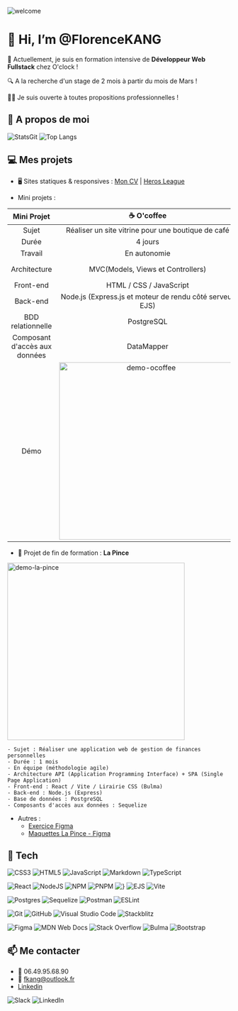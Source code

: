 ![welcome](https://github.com/user-attachments/assets/92c8f776-f8ca-4a13-84af-cd693fdbedf9)

# 👋 Hi, I’m @FlorenceKANG

📖 Actuellement, je suis en formation intensive de **Développeur Web Fullstack** chez O'clock ! 

🔍 A la recherche d'un stage de 2 mois à partir du mois de Mars !

🏃‍♀️ Je suis ouverte à toutes propositions professionnelles !

## 👀 A propos de moi

![StatsGit](https://github-readme-stats.vercel.app/api?username=FlorenceKANG&show_icons=true&theme=buefy&hide=stars,issues&rank_icon=github)
![Top Langs](https://github-readme-stats.vercel.app/api/top-langs/?username=FlorenceKANG&layout=compact)

## 💻 Mes projets

- 🖥️ Sites statiques & responsives : [Mon CV](https://florencekang.github.io/Projet-CV/) | [Heros League](https://effective-adventure-2knwolq.pages.github.io/)

- Mini projets : 


| Mini Projet | ☕️ O'coffee | ⚾︎ O'pokedex |
|:-------------:|:-------------:|:--------------:|
| Sujet | Réaliser un site vitrine pour une boutique de café | Réaliser un site d'encyclopédie de pokémon |
| Durée | 4 jours | 4 jours |
| Travail | En autonomie | En autonomie |
| Architecture | MVC(Models, Views et Controllers) | API (Application Programming Interface) + SPA (Single Page Application) |
| Front-end | HTML / CSS / JavaScript | HTML / CSS / Vanilla JS |
| Back-end | Node.js (Express.js et moteur de rendu côté serveur EJS) | Node.js (Express.js) |
| BDD relationnelle | PostgreSQL | PostgreSQL |
| Composant d'accès aux données | DataMapper | Sequelize |
| Démo | <img src="https://github.com/user-attachments/assets/55fabe87-c8c9-4e54-9cf4-573ecfecb8fc" alt="demo-ocoffee" width=400> | <img src="https://github.com/user-attachments/assets/9ed9b4b3-18d1-4d89-b1fb-9630cdf4c74a" alt="demo-opokedex" width=400> |


- 🤑 Projet de fin de formation : **La Pince**
<img src="https://github.com/user-attachments/assets/9ca8078f-ffc2-44c9-8a4e-e135cb0b7f64" alt="demo-la-pince" width=400>
  
    - Sujet : Réaliser une application web de gestion de finances personnelles
    - Durée : 1 mois
    - En équipe (méthodologie agile)
    - Architecture API (Application Programming Interface) + SPA (Single Page Application)
    - Front-end : React / Vite / Lirairie CSS (Bulma)
    - Back-end : Node.js (Express)
    - Base de données : PostgreSQL
    - Composants d'accès aux données : Sequelize
 

- Autres :
    - [Exercice Figma](https://www.figma.com/proto/2Hvx2RkXBjVbmsssTEpIMV?node-id=0-1&t=ToLPt7fo4NvCHME5-6)
    - [Maquettes La Pince - Figma](https://www.figma.com/proto/QpZpOhN2iPKOyp7xguGM8P/LaPince?page-id=0%3A1&node-id=4-594&p=f&viewport=33%2C230%2C0.12&t=10RdcfMJcJELzdh1-1&scaling=min-zoom&content-scaling=fixed)

## 🧰 Tech
![CSS3](https://img.shields.io/badge/css3-%231572B6.svg?style=for-the-badge&logo=css3&logoColor=white)
![HTML5](https://img.shields.io/badge/html5-%23E34F26.svg?style=for-the-badge&logo=html5&logoColor=white)
![JavaScript](https://img.shields.io/badge/javascript-%23323330.svg?style=for-the-badge&logo=javascript&logoColor=%23F7DF1E)
![Markdown](https://img.shields.io/badge/markdown-%23000000.svg?style=for-the-badge&logo=markdown&logoColor=white)
![TypeScript](https://img.shields.io/badge/typescript-%23007ACC.svg?style=for-the-badge&logo=typescript&logoColor=white)

![React](https://img.shields.io/badge/react-%2320232a.svg?style=for-the-badge&logo=react&logoColor=%2361DAFB)
![NodeJS](https://img.shields.io/badge/node.js-6DA55F?style=for-the-badge&logo=node.js&logoColor=white)
![NPM](https://img.shields.io/badge/NPM-%23CB3837.svg?style=for-the-badge&logo=npm&logoColor=white)
![PNPM](https://img.shields.io/badge/pnpm-%234a4a4a.svg?style=for-the-badge&logo=pnpm&logoColor=f69220)
![}](https://img.shields.io/badge/express.js-%23404d59.svg?style=for-the-badge&logo=express&logoColor=%2361DAFB)
![EJS](https://img.shields.io/badge/ejs-%23B4CA65.svg?style=for-the-badge&logo=ejs&logoColor=black)
![Vite](https://img.shields.io/badge/vite-%23646CFF.svg?style=for-the-badge&logo=vite&logoColor=white)

![Postgres](https://img.shields.io/badge/postgres-%23316192.svg?style=for-the-badge&logo=postgresql&logoColor=white)
![Sequelize](https://img.shields.io/badge/Sequelize-52B0E7?style=for-the-badge&logo=Sequelize&logoColor=white)
![Postman](https://img.shields.io/badge/Postman-FF6C37?style=for-the-badge&logo=postman&logoColor=white)
![ESLint](https://img.shields.io/badge/ESLint-4B3263?style=for-the-badge&logo=eslint&logoColor=white)

![Git](https://img.shields.io/badge/git-%23F05033.svg?style=for-the-badge&logo=git&logoColor=white)
![GitHub](https://img.shields.io/badge/github-%23121011.svg?style=for-the-badge&logo=github&logoColor=white)
![Visual Studio Code](https://img.shields.io/badge/Visual%20Studio%20Code-0078d7.svg?style=for-the-badge&logo=visual-studio-code&logoColor=white)
![Stackblitz](https://img.shields.io/badge/Stackblitz-fff?style=for-the-badge&logo=Stackblitz&logoColor=1389FD)

![Figma](https://img.shields.io/badge/figma-%23F24E1E.svg?style=for-the-badge&logo=figma&logoColor=white)
![MDN Web Docs](https://img.shields.io/badge/MDN_Web_Docs-black?style=for-the-badge&logo=mdnwebdocs&logoColor=white)
![Stack Overflow](https://img.shields.io/badge/-Stackoverflow-FE7A16?style=for-the-badge&logo=stack-overflow&logoColor=white)
![Bulma](https://img.shields.io/badge/bulma-00D0B1?style=for-the-badge&logo=bulma&logoColor=white)
![Bootstrap](https://img.shields.io/badge/bootstrap-%238511FA.svg?style=for-the-badge&logo=bootstrap&logoColor=white)

## 📫 Me contacter

- 📱 06.49.95.68.90
- 📧 fkang@outlook.fr
- [Linkedin](https://www.linkedin.com/in/florencekang)

![Slack](https://img.shields.io/badge/Slack-4A154B?style=for-the-badge&logo=slack&logoColor=white)
![LinkedIn](https://img.shields.io/badge/linkedin-%230077B5.svg?style=for-the-badge&logo=linkedin&logoColor=white)

<!---
FlorenceKANG/FlorenceKANG is a ✨ special ✨ repository because its `README.md` (this file) appears on your GitHub profile.
You can click the Preview link to take a look at your changes.
--->
